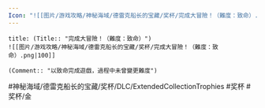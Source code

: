 ```yaml
---
Icon: "![[图片/游戏攻略/神秘海域/德雷克船长的宝藏/奖杯/完成大冒險！（難度：致命）.png|30]]"
---
```

```ad-common-gold-trophy
title: (Title:: "完成大冒險！（難度：致命）")
![[图片/游戏攻略/神秘海域/德雷克船长的宝藏/奖杯/完成大冒險！（難度：致命）.png|100]]

(Comment:: "以致命完成遊戲，過程中未曾變更難度")
```

#神秘海域/德雷克船长的宝藏/奖杯/DLC/ExtendedCollectionTrophies #奖杯 #奖杯/金
